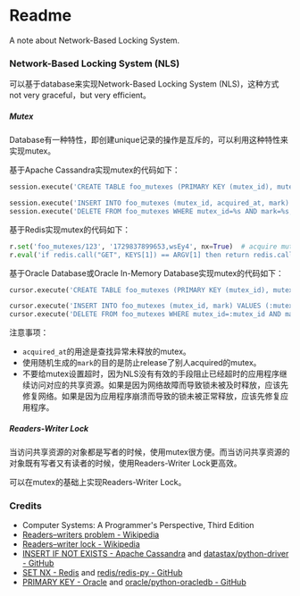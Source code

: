 # Readme
A note about Network-Based Locking System.

### Network-Based Locking System (NLS)

可以基于database来实现Network-Based Locking System (NLS)，这种方式not very graceful，but very efficient。

##### Mutex

Database有一种特性，即创建unique记录的操作是互斥的，可以利用这种特性来实现mutex。

基于Apache Cassandra实现mutex的代码如下：
```python
session.execute('CREATE TABLE foo_mutexes (PRIMARY KEY (mutex_id), mutex_id INT, acquired_at TIMESTAMP, mark VARCHAR);')  # prepare schema and table for mutexes

session.execute('INSERT INTO foo_mutexes (mutex_id, acquired_at, mark) VALUES (%s, toTimestamp(now()), %s) IF NOT EXISTS;', [123, 'FSzeY'])  # acquire mutex
session.execute('DELETE FROM foo_mutexes WHERE mutex_id=%s AND mark=%s;', [123, 'FSzeY'])  # release mutex
```

基于Redis实现mutex的代码如下：
```python
r.set('foo_mutexes/123', '1729837899653,wsEy4', nx=True)  # acquire mutex
r.eval('if redis.call("GET", KEYS[1]) == ARGV[1] then return redis.call("DEL", KEYS[1]) else return 0 end', 1, 'foo_mutexes/123', '1729837899653,wsEy4')  # release mutex
```

基于Oracle Database或Oracle In-Memory Database实现mutex的代码如下：
```python
cursor.execute('CREATE TABLE foo_mutexes (PRIMARY KEY (mutex_id), mutex_id INTEGER, acquired_at TIMESTAMP DEFAULT CURRENT_TIMESTAMP, mark CHAR(5) NOT NULL);')  # prepare schema and table for mutexes

cursor.execute('INSERT INTO foo_mutexes (mutex_id, mark) VALUES (:mutex_id, :mark);', [123, 'WseAI'])  # acquire mutex
cursor.execute('DELETE FROM foo_mutexes WHERE mutex_id=:mutex_id AND mark=:mark;', [123, 'WseAI'])  # release mutex
```

注意事项：
- `acquired_at`的用途是查找异常未释放的mutex。
- 使用随机生成的`mark`的目的是防止release了别人acquired的mutex。
- 不要给mutex设置超时，因为NLS没有有效的手段阻止已经超时的应用程序继续访问对应的共享资源。如果是因为网络故障而导致锁未被及时释放，应该先修复网络。如果是因为应用程序崩溃而导致的锁未被正常释放，应该先修复应用程序。

##### Readers-Writer Lock

当访问共享资源的对象都是写者的时候，使用mutex很方便。而当访问共享资源的对象既有写者又有读者的时候，使用Readers-Writer Lock更高效。

可以在mutex的基础上实现Readers-Writer Lock。

### Credits
- Computer Systems: A Programmer's Perspective, Third Edition
- [Readers–writers problem - Wikipedia](https://en.wikipedia.org/wiki/Readers-writers_problem)
- [Readers–writer lock - Wikipedia](https://en.wikipedia.org/wiki/Readers–writer_lock)
- [INSERT IF NOT EXISTS - Apache Cassandra](https://cassandra.apache.org/doc/latest/cassandra/developing/cql/dml.html#insert-statement) and [datastax/python-driver - GitHub](https://github.com/datastax/python-driver)
- [SET NX - Redis](https://redis.io/docs/latest/commands/set/) and [redis/redis-py - GitHub](https://github.com/redis/redis-py)
- [PRIMARY KEY - Oracle](https://docs.oracle.com/en/database/oracle/oracle-database/23/sqlrf/constraint.html) and [oracle/python-oracledb - GitHub](https://github.com/oracle/python-oracledb/)
